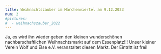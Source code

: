 ```yaml
---
title: Weihnachtszauber im Märchenviertel am 9.12.2023
num: 3
#pictures:
#  - weihnachszauber_2022
---
```


Ja, es wird ihn wieder geben den kleinen wunderschönen nachbarschaftlichen Weihnachtsmarkt auf dem Essenplatz!!! Unser kleiner Verein Wolf und Else e.V. veranstaltet diesen Markt. Der Eintritt ist frei!